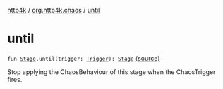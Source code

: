 [http4k](../index.md) / [org.http4k.chaos](index.md) / [until](./until.md)

# until

`fun `[`Stage`](-stage.md)`.until(trigger: `[`Trigger`](-trigger.md)`): `[`Stage`](-stage.md) [(source)](https://github.com/http4k/http4k/blob/master/http4k-testing-chaos/src/main/kotlin/org/http4k/chaos/ChaosStages.kt#L32)

Stop applying the ChaosBehaviour of this stage when the ChaosTrigger fires.


